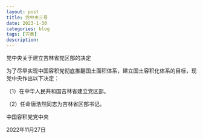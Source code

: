 ```yaml
---
layout: post
title: 党中央三号
date: 2023-1-30
categories: blog
tags: [完善]
description: 
---
```

党中央关于建立吉林省党区部的决定

为了尽早实现中国容积党彻底推翻国土面积体系，建立国土容积化体系的目标，现党中央作出以下决定：

（1）在中华人民共和国吉林省建立党区部。

（2）任命唐浩然同志为吉林省区部书记。
					
中国容积党党中央

2022年11月27日
